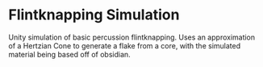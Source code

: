 # Flintknapping Simulation
Unity simulation of basic percussion flintknapping. Uses an approximation of a Hertzian Cone to generate a flake from a core, with the simulated material being based off of obsidian.
